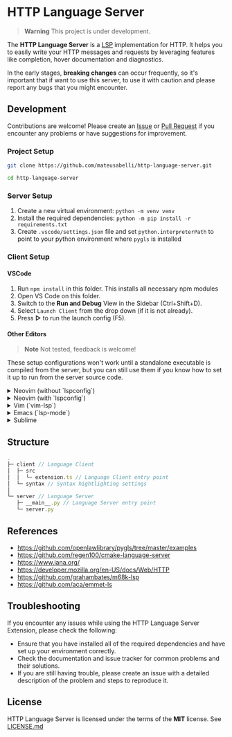 # HTTP Language Server

> **Warning**
> This project is under development.

The **HTTP Language Server** is a [LSP](https://microsoft.github.io/language-server-protocol/) implementation for HTTP. It helps you to easily write your HTTP messages and requests by leveraging features like completion, hover documentation and diagnostics.

In the early stages, **breaking changes** can occur frequently, so it's important that if want to use this server, to use it with caution and please report any bugs that you might encounter.

## Development

Contributions are welcome! Please create an [Issue](https://github.com/mateusabelli/http-language-server/issues) or [Pull Request](https://github.com/mateusabelli/http-language-server/pulls) if you encounter any problems or have suggestions for improvement.

### Project Setup

```sh
git clone https://github.com/mateusabelli/http-language-server.git

cd http-language-server
```

### Server Setup

1. Create a new virtual environment: `python -m venv venv`
2. Install the required dependencies: `python -m pip install -r requirements.txt`
3. Create `.vscode/settings.json` file and set `python.interpreterPath` to point to your python environment where `pygls` is installed


### Client Setup

#### VSCode

1. Run `npm install` in this folder. This installs all necessary npm modules
2. Open VS Code on this folder.
3. Switch to the **Run and Debug** View in the Sidebar (Ctrl+Shift+D).
4. Select `Launch Client` from the drop down (if it is not already).
5. Press **▷** to run the launch config (F5).

#### Other Editors

> **Note**
> Not tested, feedback is welcome!

These setup configurations won't work until a standalone executable is compiled from the server, but you can still use them if you know how to set it up to run from the server source code.

<details>
<summary>Neovim (without `lspconfig`)</summary>

  ```lua
  vim.api.nvim_create_autocmd({ "BufEnter" }, {
    pattern = { ".http" },
    callback = function()
      vim.lsp.start({
        name = "http-language-server",
        cmd = { "http-language-server --stdio" },
        root_dir = vim.fs.dirname(vim.fs.find({ ".git" }, { upward = true })[1])
      })
    end,
  })
  ```

</details>

<details>
<summary>Neovim (with `lspconfig`)</summary>

After having the dependencies installed you will need to have a working LSP setup in Neovim using [lspconfig](https://github.com/neovim/nvim-lspconfig). Then you will need to follow lspconfig's [Contributing](https://github.com/neovim/nvim-lspconfig#contributions) guide to manually add this server configuration.

The config file: `lua/lspconfig/server_configurations/http-language-server.lua`

  ```lua
  -- http-language-server.lua
  local util = require 'lspconfig.util'

  local bin_name = 'http-language-server'
  local cmd = { bin_name, '--stdio' }

  if vim.fn.has 'win32' == 1 then
    cmd = { 'cmd.exe', '/C', bin_name, '--stdio' }
  end

  return {
    default_config = {
      cmd = cmd,
      filetypes = { '.http' },
      root_dir = util.find_git_ancestor,
      single_file_support = true,
    },
  }
  ```

Then you can activate this server in the lua file that you use to setup all the other servers.

  ```lua
  require('lspconfig')['http_language_server'].setup({
    capabilities = capabilities,
    on_attach = on_attach
  })
  ```

</details>

<details>
<summary>Vim (`vim-lsp`)</summary>

  ```vim
  augroup HelloWorldPythonExample
  au!
  autocmd User lsp_setup call lsp#register_server({
      \ 'name': 'http-language-server',
      \ 'cmd': {server_info->['http-language-server', '--stdio']},
      \ 'allowlist': ['.http']
      \ })
  augroup END
  ```
</details>

<details>
<summary>Emacs (`lsp-mode`)</summary>

  ```lisp
  (make-lsp-client :new-connection
  (lsp-stdio-connection
    `(,(executable-find "http-language-server") "--stdio"))
    :activation-fn (lsp-activate-on ".http")
    :server-id 'http-language-server')
  ```

</details>

<details>
<summary>Sublime</summary>

  ```json
  {
      "clients": {
        "http-language-server": {
          "command": ["http-language-server", "--stdio"],
          "enabled": true,
          "selector": "source.http"
        }
      }
    }
  ```

</details>

## Structure

```javascript
.
├─ client // Language Client
│  ├─ src
│  │  └─ extension.ts // Language Client entry point
│  └─ syntax // Syntax hightlighting settings
│
└─ server // Language Server
   ├─ __main__.py // Language Server entry point
   └─ server.py
```

## References

- https://github.com/openlawlibrary/pygls/tree/master/examples
- https://github.com/regen100/cmake-language-server
- https://www.iana.org/
- https://developer.mozilla.org/en-US/docs/Web/HTTP
- https://github.com/grahambates/m68k-lsp
- https://github.com/aca/emmet-ls

## Troubleshooting

If you encounter any issues while using the HTTP Language Server Extension, please check the following:

- Ensure that you have installed all of the required dependencies and have set up your environment correctly.
- Check the documentation and issue tracker for common problems and their solutions.
- If you are still having trouble, please create an issue with a detailed description of the problem and steps to reproduce it.

## License

HTTP Language Server is licensed under the terms of the **MIT** license. See [LICENSE.md](./LICENSE.md)